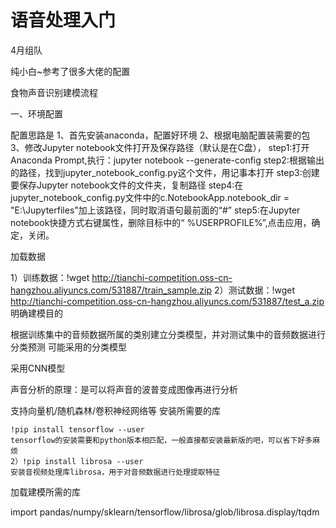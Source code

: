 # 语音处理入门
4月组队

纯小白~参考了很多大佬的配置


食物声音识别建模流程

一、环境配置

配置思路是
1、首先安装anaconda，配置好环境
2、根据电脑配置装需要的包
3、修改Jupyter notebook文件打开及保存路径（默认是在C盘），
    step1:打开Anaconda Prompt,执行：jupyter notebook --generate-config
    step2:根据输出的路径，找到jupyter_notebook_config.py这个文件，用记事本打开
    step3:创建要保存Jupyter notebook文件的文件夹，复制路径
    step4:在jupyter_notebook_config.py文件中的c.NotebookApp.notebook_dir = "E:\Jupyterfiles"加上该路径，同时取消语句最前面的“#”
    step5:在Jupyter notebook快捷方式右键属性，删除目标中的“ %USERPROFILE%”,点击应用，确定，关闭。

加载数据

1）训练数据：!wget http://tianchi-competition.oss-cn-hangzhou.aliyuncs.com/531887/train_sample.zip
2）测试数据：!wget http://tianchi-competition.oss-cn-hangzhou.aliyuncs.com/531887/test_a.zip
明确建模目的

根据训练集中的音频数据所属的类别建立分类模型，并对测试集中的音频数据进行分类预测
可能采用的分类模型


采用CNN模型

声音分析的原理：是可以将声音的波普变成图像再进行分析

支持向量机/随机森林/卷积神经网络等
安装所需要的库

    !pip install tensorflow --user
    tensorflow的安装需要和python版本相匹配，一般直接都安装最新版的吧，可以省下好多麻烦
    2）!pip install librosa --user
    安装音视频处理库librosa，用于对音频数据进行处理提取特征

加载建模所需的库

import pandas/numpy/sklearn/tensorflow/librosa/glob/librosa.display/tqdm

